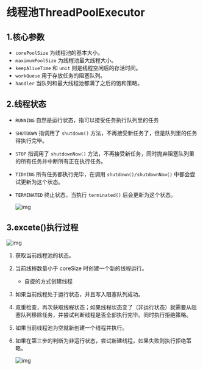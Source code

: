 # 线程池ThreadPoolExecutor

## 1.核心参数

- `corePoolSize` 为线程池的基本大小。
- `maximumPoolSize` 为线程池最大线程大小。
- `keepAliveTime` 和 `unit` 则是线程空闲后的存活时间。
- `workQueue` 用于存放任务的阻塞队列。
- `handler` 当队列和最大线程池都满了之后的饱和策略。

## 2.线程状态

- `RUNNING` 自然是运行状态，指可以接受任务执行队列里的任务

- `SHUTDOWN` 指调用了 `shutdown()` 方法，不再接受新任务了，但是队列里的任务得执行完毕。

- `STOP` 指调用了 `shutdownNow()` 方法，不再接受新任务，同时抛弃阻塞队列里的所有任务并中断所有正在执行任务。

- `TIDYING` 所有任务都执行完毕，在调用 `shutdown()/shutdownNow()` 中都会尝试更新为这个状态。

- `TERMINATED` 终止状态，当执行 `terminated()` 后会更新为这个状态。

  ![img](https://i.loli.net/2019/05/08/5cd1d2aa81655.jpg)

## 3.excete()执行过程

![img](https://i.loli.net/2019/05/08/5cd1d2ab921db.jpg)

1. 获取当前线程池的状态。

2. 当前线程数量小于 coreSize 时创建一个新的线程运行。

   - 自旋的方式创建线程

3. 如果当前线程处于运行状态，并且写入阻塞队列成功。

4. 双重检查，再次获取线程状态；如果线程状态变了（非运行状态）就需要从阻塞队列移除任务，并尝试判断线程是否全部执行完毕。同时执行拒绝策略。

5. 如果当前线程池为空就新创建一个线程并执行。

6. 如果在第三步的判断为非运行状态，尝试新建线程，如果失败则执行拒绝策略。

   ![img](https://i.loli.net/2019/05/08/5cd1d2ac0936c.jpg)
